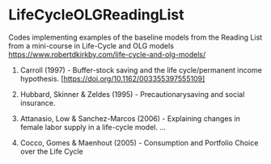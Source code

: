 # LifeCycleOLGReadingList

Codes implementing examples of the baseline models from the Reading List from a mini-course in Life-Cycle and OLG models
https://www.robertdkirkby.com/life-cycle-and-olg-models/

1. Carroll (1997) -  Buffer-stock saving and the life cycle/permanent income hypothesis.
[https://doi.org/10.1162/003355397555109] 
2. Hubbard, Skinner & Zeldes (1995) - Precautionarysaving and social insurance.
3. Attanasio, Low & Sanchez-Marcos (2006) - Explaining changes in female labor supply in a life-cycle model.
...

6. Cocco, Gomes & Maenhout (2005) - Consumption and Portfolio Choice over the Life Cycle

